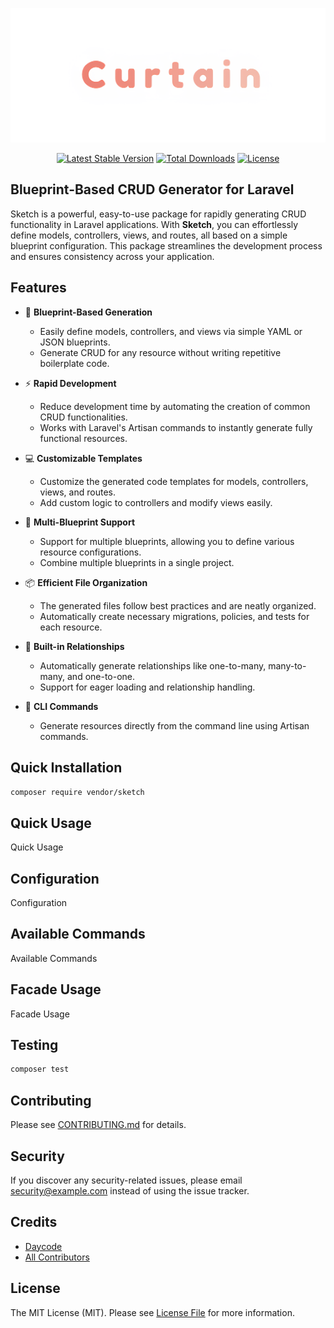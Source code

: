 <p align="center">
  <img src="https://github.com/dayCod/curtain/blob/main/art/curtain-logo.png" alt="Curtain Logo">
</p>

<p align="center">
  <a href="https://packagist.org/packages/vendor/curtain"><img src="https://img.shields.io/packagist/v/vendor/curtain" alt="Latest Stable Version"></a>
  <a href="https://packagist.org/packages/vendor/curtain"><img src="https://img.shields.io/packagist/dt/vendor/curtain" alt="Total Downloads"></a>
  <a href="https://packagist.org/packages/vendor/curtain"><img src="https://img.shields.io/packagist/l/vendor/curtain" alt="License"></a>
<!--   <a href="https://github.com/dayCod/curtain/actions"><img src="https://github.com/dayCod/curtain/workflows/tests/badge.svg" alt="Build Status"></a> -->
</p>

## Blueprint-Based CRUD Generator for Laravel

Sketch is a powerful, easy-to-use package for rapidly generating CRUD functionality in Laravel applications. With **Sketch**, you can effortlessly define models, controllers, views, and routes, all based on a simple blueprint configuration. This package streamlines the development process and ensures consistency across your application.

## Features

- 📝 **Blueprint-Based Generation**
  - Easily define models, controllers, and views via simple YAML or JSON blueprints.
  - Generate CRUD for any resource without writing repetitive boilerplate code.

- ⚡ **Rapid Development**
  - Reduce development time by automating the creation of common CRUD functionalities.
  - Works with Laravel's Artisan commands to instantly generate fully functional resources.

- 💻 **Customizable Templates**
  - Customize the generated code templates for models, controllers, views, and routes.
  - Add custom logic to controllers and modify views easily.

- 🚀 **Multi-Blueprint Support**
  - Support for multiple blueprints, allowing you to define various resource configurations.
  - Combine multiple blueprints in a single project.

- 📦 **Efficient File Organization**
  - The generated files follow best practices and are neatly organized.
  - Automatically create necessary migrations, policies, and tests for each resource.

- 🧩 **Built-in Relationships**
  - Automatically generate relationships like one-to-many, many-to-many, and one-to-one.
  - Support for eager loading and relationship handling.

- 🔧 **CLI Commands**
  - Generate resources directly from the command line using Artisan commands.

## Quick Installation

```bash
composer require vendor/sketch
```

## Quick Usage
Quick Usage

## Configuration
Configuration

## Available Commands
Available Commands

## Facade Usage
Facade Usage

## Testing

```bash
composer test
```

## Contributing

Please see [CONTRIBUTING.md](CONTRIBUTING.md) for details.

## Security

If you discover any security-related issues, please email security@example.com instead of using the issue tracker.

## Credits

- [Daycode](https://github.com/dayCod)
- [All Contributors](../../contributors)

## License

The MIT License (MIT). Please see [License File](LICENSE.md) for more information.
